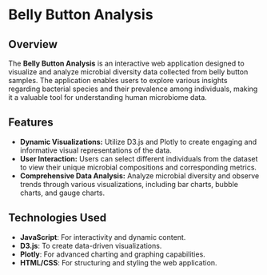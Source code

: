 # Belly Button Analysis

## Overview
The **Belly Button Analysis** is an interactive web application designed to visualize and analyze microbial diversity data collected from belly button samples. The application enables users to explore various insights regarding bacterial species and their prevalence among individuals, making it a valuable tool for understanding human microbiome data.

## Features
- **Dynamic Visualizations:** Utilize D3.js and Plotly to create engaging and informative visual representations of the data.
- **User Interaction:** Users can select different individuals from the dataset to view their unique microbial compositions and corresponding metrics.
- **Comprehensive Data Analysis:** Analyze microbial diversity and observe trends through various visualizations, including bar charts, bubble charts, and gauge charts.

## Technologies Used
- **JavaScript**: For interactivity and dynamic content.
- **D3.js**: To create data-driven visualizations.
- **Plotly**: For advanced charting and graphing capabilities.
- **HTML/CSS**: For structuring and styling the web application.



